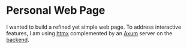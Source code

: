 # Personal Web Page

I wanted to build a refined yet simple web page. To address interactive features, I am using [htmx](https://htmx.org)
complemented by an [Axum](https://github.com/tokio-rs/axum) server on the [backend](https://github.com/kmontocam/kmontocam.com-backend).
